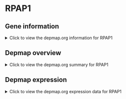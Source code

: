 <h1>RPAP1</h1>

<h2>Gene information</h2>
<details>
  <summary>Click to view the depmap.org information for RPAP1</summary>
  <iframe src="https://depmap.org/portal/gene/RPAP1?tab=about" style="border:none;width:100%;height:800px"></iframe>
</details>

<h2>Depmap overview</h2>
<details>
  <summary>Click to view the depmap.org summary for RPAP1</summary>
  <iframe src="https://depmap.org/portal/gene/RPAP1?tab=overview" style="border:none;width:100%;height:800px"></iframe>
</details>

<h2>Depmap expression</h2>
<details>
  <summary>Click to view the depmap.org expression data for RPAP1</summary>
  <iframe src="https://depmap.org/portal/gene/RPAP1?tab=characterization" style="border:none;width:100%;height:800px"></iframe>
</details>


<!--
<h2>Reactome Pathway diagram</h2>
<details>
  <summary>Click to view Reactome pathway for RPAP1</summary>
  PNAME
</details>
-->


